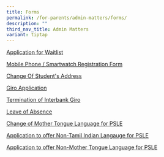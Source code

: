 ```yaml
---
title: Forms
permalink: /for-parents/admin-matters/forms/
description: ""
third_nav_title: Admin Matters
variant: tiptap
---
```

<p><a href="https://form.gov.sg/62c28e4333ac0000127277a0" rel="noopener noreferrer nofollow" target="_blank">Application for Waitlist</a>
</p>
<p><a href="/files/Mobile%20Phone%20or%20Smartwatch%20Registration%20Form.pdf" rel="noopener noreferrer nofollow" target="_blank">Mobile Phone / Smartwatch Registration Form</a>
</p>
<p><a href="/files/CHANGE%20OF%20STUDENT'S%20ADDRESS%20FORM%20(Form%20C).pdf" rel="noopener noreferrer nofollow" target="_blank">Change Of Student's Address</a>
</p>
<p><a href="/files/interbank%20giro.pdf" rel="noopener noreferrer nofollow" target="_blank">Giro Application</a>
</p>
<p><a href="/files/GIRO_Termination_Form_revisedSep19.pdf" rel="noopener noreferrer nofollow" target="_blank">Termination of Interbank Giro</a>
</p>
<p><a href="https://form.gov.sg/#!/60c957d645e2b30011bf1163" rel="noopener noreferrer nofollow" target="_blank">Leave of Absence</a>
</p>
<p><a href="/files/change%20mother%20tongue%20language.pdf" rel="noopener noreferrer nofollow" target="_blank">Change of Mother Tongue Language for PSLE</a>
</p>
<p><a href="/files/non%20indian%20tamil%20language.pdf" rel="noopener noreferrer nofollow" target="_blank">Application to offer Non-Tamil Indian Langauge for PSLE</a>
</p>
<p><a href="/files/non%20mother%20tongue%20language.pdf" rel="noopener noreferrer nofollow" target="_blank">Application to offer Non-Mother Tongue Language for PSLE</a>
</p>